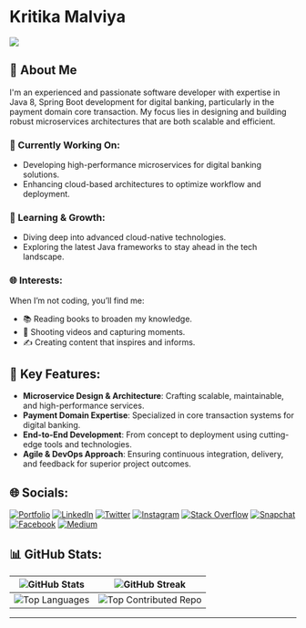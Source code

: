# Kritika Malviya

[![](https://visitcount.itsvg.in/api?id=kritikamalviya01&icon=0&color=0)](https://visitcount.itsvg.in)

## 🌟 About Me
I'm an experienced and passionate software developer with expertise in Java 8, Spring Boot development for digital banking, particularly in the payment domain core transaction. My focus lies in designing and building robust microservices architectures that are both scalable and efficient.

### 🔭 Currently Working On:
- Developing high-performance microservices for digital banking solutions.
- Enhancing cloud-based architectures to optimize workflow and deployment.

### 🌱 Learning & Growth:
- Diving deep into advanced cloud-native technologies.
- Exploring the latest Java frameworks to stay ahead in the tech landscape.

### 🌐 Interests:
When I’m not coding, you’ll find me:
- 📚 Reading books to broaden my knowledge.
- 🎥 Shooting videos and capturing moments.
- ✍️ Creating content that inspires and informs.

## 💼 Key Features:
- **Microservice Design & Architecture**: Crafting scalable, maintainable, and high-performance services.
- **Payment Domain Expertise**: Specialized in core transaction systems for digital banking.
- **End-to-End Development**: From concept to deployment using cutting-edge tools and technologies.
- **Agile & DevOps Approach**: Ensuring continuous integration, delivery, and feedback for superior project outcomes.

## 🌐 Socials:
[![Portfolio](https://img.shields.io/badge/Portfolio-%23000000.svg?logo=firefox&logoColor=white)](https://kritikamalviya01.github.io/Live/)
[![LinkedIn](https://img.shields.io/badge/LinkedIn-%230077B5.svg?logo=linkedin&logoColor=white)](https://linkedin.com/in/kritika-malviya)
[![Twitter](https://img.shields.io/badge/Twitter-%231DA1F2.svg?logo=Twitter&logoColor=white)](https://twitter.com/MalviyaKritika1) 
[![Instagram](https://img.shields.io/badge/Instagram-%23E4405F.svg?logo=Instagram&logoColor=white)](https://instagram.com/kritikamalviya01)
[![Stack Overflow](https://img.shields.io/badge/-Stackoverflow-FE7A16?logo=stack-overflow&logoColor=white)](https://stackoverflow.com/users/21192975/kritika-malviya)
[![Snapchat](https://img.shields.io/badge/Snapchat-%23FFFC00.svg?logo=snapchat&logoColor=black)](https://www.snapchat.com/add/kritika.m11)
[![Facebook](https://img.shields.io/badge/Facebook-%231877F2.svg?logo=Facebook&logoColor=white)](https://facebook.com/kritika.malviya.1)
[![Medium](https://img.shields.io/badge/Medium-%2312100E.svg?logo=medium&logoColor=white)](https://medium.com/@kritikamalviya01)


## 📊 GitHub Stats:

| ![GitHub Stats](https://github-readme-stats.vercel.app/api?username=kritikamalviya01&theme=dark&hide_border=false&include_all_commits=false&count_private=false) | ![GitHub Streak](https://github-readme-streak-stats.herokuapp.com/?user=kritikamalviya01&theme=dark&hide_border=false) |
| --- | --- |
| ![Top Languages](https://github-readme-stats.vercel.app/api/top-langs/?username=kritikamalviya01&theme=dark&hide_border=false&include_all_commits=false&count_private=false&layout=compact&card_width=445) | ![Top Contributed Repo](https://github-contributor-stats.vercel.app/api?username=kritikamalviya01&limit=5&theme=tokyonight&combine_all_yearly_contributions=true) |

---


